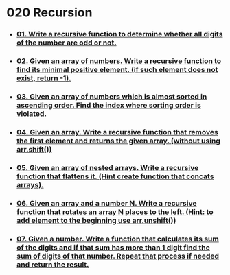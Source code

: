 # 020 Recursion

- ### [01. Write a recursive function to determine whether all digits of the number are odd or not.](https://github.com/martun-avagyan/020-Recursion-DS/blob/main/01allOddOrNot.js)

- ### [02. Given an array of numbers. Write a recursive function to find its minimal positive element. (if such element does not exist, return -1).](https://github.com/martun-avagyan/020-Recursion-DS/blob/main/02minPosInt.js)

- ### [03. Given an array of numbers which is almost sorted in ascending order. Find the index where sorting order is violated.](https://github.com/martun-avagyan/020-Recursion-DS/blob/main/03findSortErr.js)

- ### [04. Given an array. Write a recursive function that removes the first element and returns the given array. (without using arr.shift())](https://github.com/martun-avagyan/020-Recursion-DS/blob/main/04rmvFirstEl.js)

- ### [05. Given an array of nested arrays. Write a recursive function that flattens it. (Hint create function that concats arrays).](https://github.com/martun-avagyan/020-Recursion-DS/blob/main/05flattenArr.js)

- ### [06. Given an array and a number N. Write a recursive function that rotates an array N places to the left. (Hint: to add element to the beginning use arr.unshift())]()

- ### [07. Given a number. Write a function that calculates its sum of the digits and if that sum has more than 1 digit find the sum of digits of that number. Repeat that process if needed and return the result.]()
